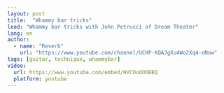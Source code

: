 ```yaml
---
layout: post
title:  "Whammy bar tricks"
lead: "Whammy bar tricks with John Petrucci of Dream Theater"
lang: en
author:
  - name: "Reverb"
    url: "https://www.youtube.com/channel/UCHP-KQAJgXu4Wo2Xq4-eNow"
tags: [guitar, technique, whammybar]
video:
  url: https://www.youtube.com/embed/HVCOuOOOEBQ
  platform: youtube
---
```

